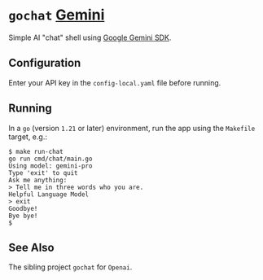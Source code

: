 # `gochat` [Gemini](https://deepmind.google/technologies/gemini)

Simple AI "chat" shell using [Google Gemini SDK](https://github.com/google/generative-ai-go).

## Configuration

Enter your API key in the `config-local.yaml` file before running.

## Running

In a `go` (version `1.21` or later) environment, run the app using the `Makefile` target, e.g.:

```shell
$ make run-chat
go run cmd/chat/main.go
Using model: gemini-pro
Type 'exit' to quit
Ask me anything: 
> Tell me in three words who you are.
Helpful Language Model
> exit
Goodbye!
Bye bye!
$ 
```

## See Also

The sibling project `gochat` for `Openai`.
